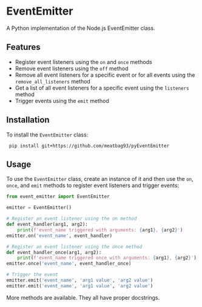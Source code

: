# EventEmitter

A Python implementation of the Node.js EventEmitter class.

## Features

- Register event listeners using the `on` and `once` methods
- Remove event listeners using the `off` method
- Remove all event listeners for a specific event or for all events using the `remove_all_listeners` method
- Get a list of all event listeners for a specific event using the `listeners` method
- Trigger events using the `emit` method

## Installation

To install the `EventEmitter` class:

` pip install git+https://github.com/meatbag93/pyEventEmitter`

## Usage

To use the `EventEmitter` class, create an instance of it and then use the `on`, `once`, and `emit` methods to register event listeners and trigger events:

```python
from event_emitter import EventEmitter

emitter = EventEmitter()

# Register an event listener using the on method
def event_handler(arg1, arg2):
    print(f'event_name triggered with arguments: {arg1}, {arg2}')
emitter.on('event_name', event_handler)

# Register an event listener using the once method
def event_handler_once(arg1, arg2):
    print(f'event_name triggered once with arguments: {arg1}, {arg2}')
emitter.once('event_name', event_handler_once)

# Trigger the event
emitter.emit('event_name', 'arg1 value', 'arg2 value')
emitter.emit('event_name', 'arg1 value', 'arg2 value')
```

More methods are available. They all have proper docstrings.